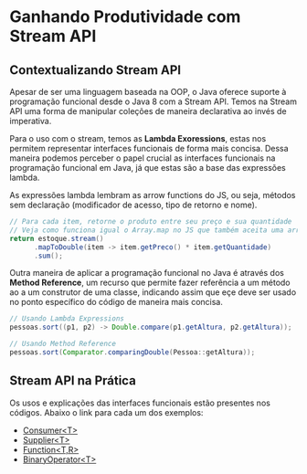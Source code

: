 # Ganhando Produtividade com Stream API

## Contextualizando Stream API

Apesar de ser uma linguagem baseada na OOP, o Java oferece suporte à programação funcional desde o Java 8 com a Stream API. Temos na Stream API uma forma de manipular coleções de maneira declarativa ao invés de imperativa.

Para o uso com o stream, temos as **Lambda Exoressions**, estas nos permitem representar interfaces funcionais de forma mais concisa. Dessa maneira podemos perceber o papel crucial as interfaces funcionais na programação funcional em Java, já que estas são a base das expressões lambda.

As expressões lambda lembram as arrow functions do JS, ou seja, métodos sem declaração (modificador de acesso, tipo de retorno e nome).
```java
// Para cada item, retorne o produto entre seu preço e sua quantidade
// Veja como funciona igual o Array.map no JS que também aceita uma arrow function.
return estoque.stream()
      .mapToDouble(item -> item.getPreco() * item.getQuantidade)
      .sum();
```

Outra maneira de aplicar a programação funcional no Java é através dos **Method Reference**, um recurso que permite fazer referência a um método ao a um construtor de uma classe, indicando assim que eçe deve ser usado no ponto específico do código de maneira mais concisa.

```java
// Usando Lambda Expressions
pessoas.sort((p1, p2) -> Double.compare(p1.getAltura, p2.getAltura));

// Usando Method Reference
pessoas.sort(Comparator.comparingDouble(Pessoa::getAltura));
```

## Stream API na Prática

Os usos e explicações das interfaces funcionais estão presentes nos códigos. Abaixo o link para cada um dos exemplos:
- [Consumer\<T>](./src/stream/ConsumerExample.java)
- [Supplier\<T>](./src/stream/SupplierExample.java)
- [Function\<T,R>](./src/stream/FunctionExample.java)
- [BinaryOperator\<T>](./src/stream/BinaryOperatorExample.java)
